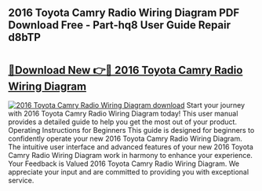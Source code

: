 ## 2016 Toyota Camry Radio Wiring Diagram PDF Download Free - Part-hq8 User Guide Repair d8bTP

# <h2><a href="http://dfjjk4h.blite.top/?on=2016+Toyota+Camry+Radio+Wiring+Diagram">🔗Download New 👉🔴 2016 Toyota Camry Radio Wiring Diagram</a></h2>

[![2016 Toyota Camry Radio Wiring Diagram download](https://i.imgur.com/lujVjoI.png)](http://dfjjk4h.blite.top/?on=2016+Toyota+Camry+Radio+Wiring+Diagram)
Start your journey with 2016 Toyota Camry Radio Wiring Diagram today! This user manual provides a detailed guide to help you get the most out of your product. Operating Instructions for Beginners This guide is designed for beginners to confidently operate your new 2016 Toyota Camry Radio Wiring Diagram. The intuitive user interface and advanced features of your new 2016 Toyota Camry Radio Wiring Diagram work in harmony to enhance your experience. Your Feedback is Valued 2016 Toyota Camry Radio Wiring Diagram. We appreciate your input and are committed to providing you with exceptional service.
